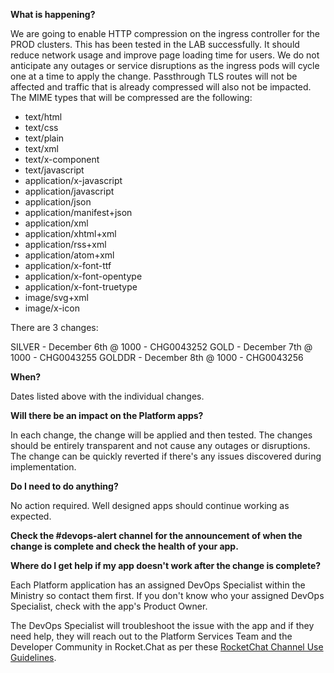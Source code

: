 **What is happening?**

We are going to enable HTTP compression on the ingress controller for the PROD clusters. This has been tested in the LAB successfully. It should reduce network usage and improve page loading time for users. We do not anticipate any outages or service disruptions as the ingress pods will cycle one at a time to apply the change. Passthrough TLS routes will not be affected and traffic that is already compressed will also not be impacted. The MIME types that will be compressed are the following:
- text/html
- text/css
- text/plain
- text/xml
- text/x-component
- text/javascript
- application/x-javascript
- application/javascript
- application/json
- application/manifest+json
- application/xml
- application/xhtml+xml
- application/rss+xml
- application/atom+xml
- application/x-font-ttf
- application/x-font-opentype
- application/x-font-truetype
- image/svg+xml
- image/x-icon

There are 3 changes:

SILVER - December 6th @ 1000 - CHG0043252
GOLD - December 7th @ 1000 - CHG0043255
GOLDDR - December 8th @ 1000 - CHG0043256

**When?**

Dates listed above with the individual changes.

**Will there be an impact on the Platform apps?**

In each change, the change will be applied and then tested. The changes should be entirely transparent and not cause any outages or disruptions. The change can be quickly reverted if there's any issues discovered during implementation.

**Do I need to do anything?**

No action required. Well designed apps should continue working as expected.

**Check the #devops-alert channel for the announcement of when the change is complete and check the health of your app.**

**Where do I get help if my app doesn't work after the change is complete?**

Each Platform application has an assigned DevOps Specialist within the Ministry so contact them first. If you don't know who your assigned DevOps Specialist, check with the app's Product Owner.

The DevOps Specialist will troubleshoot the issue with the app and if they need help, they will reach out to the Platform Services Team and the Developer Community in Rocket.Chat as per these [RocketChat Channel Use Guidelines](
https://developer.gov.bc.ca/Getting-human-support-for-issues-not-covered-by-devops-requests).
